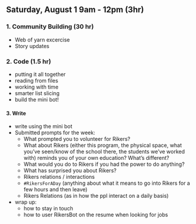 ## Saturday, August 1 9am - 12pm (3hr)

### 1. Community Building (30 hr)
- Web of yarn excercise
- Story updates

### 2. Code (1.5 hr)
- putting it all together
- reading from files
- working with time
- smarter list slicing
- build the mini bot!

#### 3. Write
- write using the mini bot
- Submitted prompts for the week:
    - What prompted you to volunteer for Rikers?
    - What about Rikers (either this program, the physical space, what you’ve seen/know of the school there, the students we’ve worked with) reminds you of your own education? What’s different?
    - What would you do to Rikers if you had the power to do anything?
    - What has surprised you about Rikers? 
    - Rikers relations / interactions
    - `#RikersForADay` (anything about what it means to go into Rikers for a few hours and then 
leave)
    - Rikers Relations (as in how the ppl interact on a daily basis)
- wrap up:
    - how to stay in touch
    - how to user RikersBot on the resume when looking for jobs




